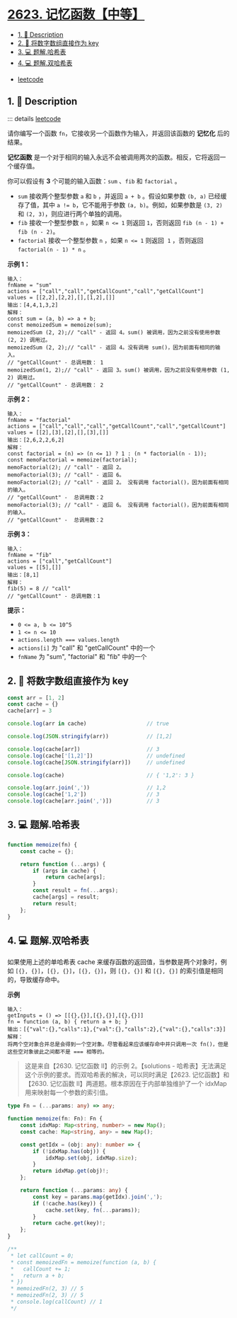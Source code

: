 # [2623. 记忆函数【中等】](https://github.com/Tdahuyou/TNotes.leetcode/tree/main/notes/2623.%20%E8%AE%B0%E5%BF%86%E5%87%BD%E6%95%B0%E3%80%90%E4%B8%AD%E7%AD%89%E3%80%91)

<!-- region:toc -->
- [1. 📝 Description](#1--description)
- [2. 📒 将数字数组直接作为 key](#2--将数字数组直接作为-key)
- [3. 💻 题解.哈希表](#3--题解哈希表)
- [4. 💻 题解.双哈希表](#4--题解双哈希表)
<!-- endregion:toc -->
- [leetcode](https://leetcode.cn/problems/memoize)


## 1. 📝 Description

::: details [leetcode](https://leetcode.cn)

请你编写一个函数 `fn`，它接收另一个函数作为输入，并返回该函数的 **记忆化** 后的结果。

**记忆函数** 是一个对于相同的输入永远不会被调用两次的函数。相反，它将返回一个缓存值。

你可以假设有 **3** 个可能的输入函数：`sum` 、`fib` 和 `factorial` 。

- `sum` 接收两个整型参数 `a` 和 `b` ，并返回 `a + b` 。假设如果参数 `(b, a)` 已经缓存了值，其中 `a != b`，它不能用于参数 `(a, b)`。例如，如果参数是 `(3, 2)` 和 `(2, 3)`，则应进行两个单独的调用。
- `fib` 接收一个整型参数 `n` ，如果 `n <= 1` 则返回 `1`，否则返回 `fib (n - 1) + fib (n - 2)`。
- `factorial` 接收一个整型参数 `n` ，如果 `n <= 1` 则返回  `1` ，否则返回 `factorial(n - 1) * n` 。

**示例 1：**

```
输入：
fnName = "sum"
actions = ["call","call","getCallCount","call","getCallCount"]
values = [[2,2],[2,2],[],[1,2],[]]
输出：[4,4,1,3,2]
解释：
const sum = (a, b) => a + b;
const memoizedSum = memoize(sum);
memoizedSum (2, 2);// "call" - 返回 4。sum() 被调用，因为之前没有使用参数 (2, 2) 调用过。
memoizedSum (2, 2);// "call" - 返回 4。没有调用 sum()，因为前面有相同的输入。
// "getCallCount" - 总调用数： 1
memoizedSum(1, 2);// "call" - 返回 3。sum() 被调用，因为之前没有使用参数 (1, 2) 调用过。
// "getCallCount" - 总调用数： 2
```

**示例 2：**

```
输入：
fnName = "factorial"
actions = ["call","call","call","getCallCount","call","getCallCount"]
values = [[2],[3],[2],[],[3],[]]
输出：[2,6,2,2,6,2]
解释：
const factorial = (n) => (n <= 1) ? 1 : (n * factorial(n - 1));
const memoFactorial = memoize(factorial);
memoFactorial(2); // "call" - 返回 2。
memoFactorial(3); // "call" - 返回 6。
memoFactorial(2); // "call" - 返回 2。 没有调用 factorial()，因为前面有相同的输入。
// "getCallCount" -  总调用数：2
memoFactorial(3); // "call" - 返回 6。 没有调用 factorial()，因为前面有相同的输入。
// "getCallCount" -  总调用数：2
```

**示例 3：**

```
输入：
fnName = "fib"
actions = ["call","getCallCount"]
values = [[5],[]]
输出：[8,1]
解释：
fib(5) = 8 // "call"
// "getCallCount" - 总调用数：1
```

**提示：**

- `0 <= a, b <= 10^5`
- `1 <= n <= 10`
- `actions.length === values.length`
- `actions[i]` 为 "call" 和 "getCallCount" 中的一个
- `fnName` 为 "sum", "factorial" 和 "fib" 中的一个

## 2. 📒 将数字数组直接作为 key

```js
const arr = [1, 2]
const cache = {}
cache[arr] = 3

console.log(arr in cache)                   // true

console.log(JSON.stringify(arr))            // [1,2]

console.log(cache[arr])                     // 3
console.log(cache['[1,2]'])                 // undefined
console.log(cache[JSON.stringify(arr)])     // undefined

console.log(cache)                          // { '1,2': 3 }

console.log(arr.join(','))                  // 1,2
console.log(cache['1,2'])                   // 3
console.log(cache[arr.join(',')])           // 3
```

## 3. 💻 题解.哈希表

```js
function memoize(fn) {
    const cache = {};

    return function (...args) {
        if (args in cache) {
            return cache[args];
        }
        const result = fn(...args);
        cache[args] = result;
        return result;
    };
}
```


## 4. 💻 题解.双哈希表

如果使用上述的单哈希表 cache 来缓存函数的返回值，当参数是两个对象时，例如 `[{}, {}]`，`[{}, {}]`，`[{}, {}]`，则 `[{}, {}]` 和 `[{}, {}]` 的索引值是相同的，导致缓存命中。

**示例**
```
输入：
getInputs = () => [[{},{}],[{},{}],[{},{}]]
fn = function (a, b) { return a + b; }
输出：[{"val":{},"calls":1},{"val":{},"calls":2},{"val":{},"calls":3}]
解释：
将两个空对象合并总是会得到一个空对象。尽管看起来应该缓存命中并只调用一次 fn()，但是这些空对象彼此之间都不是 === 相等的。
```
> 这是来自【2630. 记忆函数 II】的示例 2。【solutions - 哈希表】无法满足这个示例的要求。而双哈希表的解决，可以同时满足【2623. 记忆函数】和【2630. 记忆函数 II】两道题。根本原因在于内部单独维护了一个 idxMap 用来映射每一个参数的索引值。

```ts
type Fn = (...params: any) => any;

function memoize(fn: Fn): Fn {
    const idxMap: Map<string, number> = new Map();
    const cache: Map<string, any> = new Map();

    const getIdx = (obj: any): number => {
        if (!idxMap.has(obj)) {
            idxMap.set(obj, idxMap.size);
        }
        return idxMap.get(obj)!;
    };

    return function (...params: any) {
        const key = params.map(getIdx).join(',');
        if (!cache.has(key)) {
            cache.set(key, fn(...params));
        }
        return cache.get(key)!;
    };
}

/**
 * let callCount = 0;
 * const memoizedFn = memoize(function (a, b) {
 *   callCount += 1;
 *   return a + b;
 * })
 * memoizedFn(2, 3) // 5
 * memoizedFn(2, 3) // 5
 * console.log(callCount) // 1
 */
```
